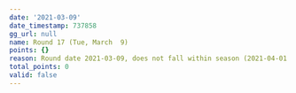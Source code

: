 ```yaml
---
date: '2021-03-09'
date_timestamp: 737858
gg_url: null
name: Round 17 (Tue, March  9)
points: {}
reason: Round date 2021-03-09, does not fall within season (2021-04-01 to 2021-10-01)
total_points: 0
valid: false
---
```

